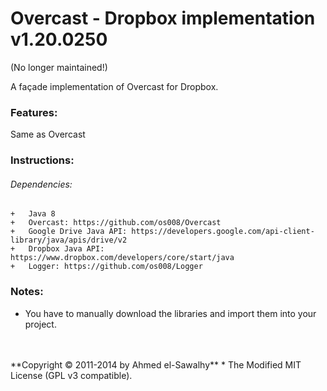Overcast - Dropbox implementation v1.20.0250
===========================================

(No longer maintained!)

A façade implementation of Overcast for Dropbox.

### Features:

  Same as Overcast

### Instructions:

###### Dependencies:

    +	Java 8
	+	Overcast: https://github.com/os008/Overcast
	+	Google Drive Java API: https://developers.google.com/api-client-library/java/apis/drive/v2
	+	Dropbox Java API: https://www.dropbox.com/developers/core/start/java
	+	Logger: https://github.com/os008/Logger

### Notes:

  + You have to manually download the libraries and import them into your project.


<br>
<br>
**Copyright &copy; 2011-2014 by Ahmed el-Sawalhy**
 * The Modified MIT License (GPL v3 compatible).
